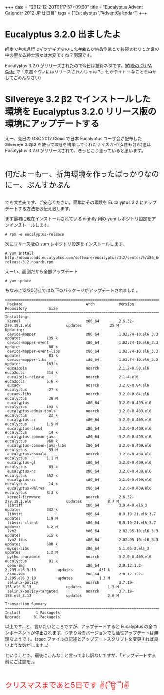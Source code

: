 +++
date = "2012-12-20T01:17:57+09:00"
title = "Eucalyptus Advent Calendar 2012 JP 廿日目"
tags = ["Eucalyptus","AdventCalendar"]
+++

# Eucalyptus 3.2.0 出ましたよ

師走で年末進行でギッチギチなのに忘年会とか納品作業とか挨拶まわりとか世の中の聖なる紳士淑女は大変ですね？羽深です。

Eucalyptus 3.2.0 がリリースされたので今日は技術ネタです。([昨晩の CUPA Cafe](http://www.ustream.tv/channel/cupa-cafe) で「来週ぐらいにはリリースされんじゃね？」とかテキトーなことをぬかしてごめんなさい)

# Silvereye 3.2 β2 でインストールした環境を Eucalyptus 3.2.0 リリース版の環境にアップデートする

えー、先日の OSC 2012.Cloud で日本 Eucalyptus ユーザ会が配布した Silvereye 3.2β2 を使って環境を構築してくれたナイスガイ(女性も含む)達は Eucalyptus 3.2.0 がリリースされて、きっとこう思っていると思います。

<br/><br/><font size="5">何だよーもー、折角環境を作ったばっかりなのにー、ぷんすかぷん</font><br/><br/>

でも大丈夫です、ご安心ください。簡単にその環境を Eucalyptus 3.2 にアップデートする方法をお伝え致します。

まず最初に現在インストールされている nightly 用の yum レポジトリ設定をアンインストールします。
```
# rpm -e eucalyptus-release
```
次にリリース版の yum レポジトリ設定をインストールします。
```
# yum install http://downloads.eucalyptus.com/software/eucalyptus/3.2/centos/6/x86_64/eucalyptus-release-3.2.noarch.rpm
```
えーい、面倒だから全部アップデート
```
# yum update
```
ちなみに12/20時点では以下のパッケージがアップデートされました。
```
================================================================================================================
 Package                             Arch           Version                            Repository          Size
================================================================================================================
Installing:
 kernel                              x86_64         2.6.32-279.19.1.el6                updates             25 M
Updating:
 device-mapper                       x86_64         1.02.74-10.el6_3.3                 updates            135 k
 device-mapper-event                 x86_64         1.02.74-10.el6_3.3                 updates             88 k
 device-mapper-event-libs            x86_64         1.02.74-10.el6_3.3                 updates             83 k
 device-mapper-libs                  x86_64         1.02.74-10.el6_3.3                 updates            163 k
 euca2ools                           noarch         2.1.2-0.58.el6                     euca2ools          314 k
 euca2ools-release                   noarch         2.1-4.el6                          euca2ools          5.6 k
 eucadw                              noarch         3.2.0-0.84.el6                     eucalyptus          27 k
 eucadw-libs                         noarch         3.2.0-0.84.el6                     eucalyptus          30 M
 eucalyptus                          x86_64         3.2.0-0.409.el6                    eucalyptus         193 k
 eucalyptus-admin-tools              noarch         3.2.0-0.409.el6                    eucalyptus          22 k
 eucalyptus-cc                       x86_64         3.2.0-0.409.el6                    eucalyptus         1.5 M
 eucalyptus-cloud                    x86_64         3.2.0-0.409.el6                    eucalyptus          14 k
 eucalyptus-common-java              x86_64         3.2.0-0.409.el6                    eucalyptus         960 k
 eucalyptus-common-java-libs         x86_64         3.2.0-0.409.el6                    eucalyptus          53 M
 eucalyptus-console                  noarch         3.2.0-0.409.el6                    eucalyptus         1.1 M
 eucalyptus-gl                       x86_64         3.2.0-0.409.el6                    eucalyptus          83 k
 eucalyptus-nc                       x86_64         3.2.0-0.409.el6                    eucalyptus         552 k
 eucalyptus-sc                       x86_64         3.2.0-0.409.el6                    eucalyptus          14 k
 eucalyptus-walrus                   x86_64         3.2.0-0.409.el6                    eucalyptus         8.3 k
 kernel-firmware                     noarch         2.6.32-279.19.1.el6                updates            8.7 M
 libtiff                             x86_64         3.9.4-9.el6_3                      updates            342 k
 libvirt                             x86_64         0.9.10-21.el6_3.7                  updates            1.9 M
 libvirt-client                      x86_64         0.9.10-21.el6_3.7                  updates            3.2 M
 lvm2                                x86_64         2.02.95-10.el6_3.3                 updates            615 k
 lvm2-libs                           x86_64         2.02.95-10.el6_3.3                 updates            680 k
 mysql-libs                          x86_64         5.1.66-2.el6_3                     updates            1.2 M
 python-eucadmin                     noarch         3.2.0-0.409.el6                    eucalyptus          91 k
 qemu-img                            x86_64         2:0.12.1.2-2.295.el6_3.10          updates            421 k
 qemu-kvm                            x86_64         2:0.12.1.2-2.295.el6_3.10          updates            1.3 M
 selinux-policy                      noarch         3.7.19-155.el6_3.13                updates            1.3 M
 selinux-policy-targeted             noarch         3.7.19-155.el6_3.13                updates            2.6 M

Transaction Summary
================================================================================================================
Install       1 Package(s)
Upgrade      31 Package(s)
```

以上です…と、言いたいところですが、アップデートすると Eucalyptus の全コンポーネントが停止されます。つまり今のバージョンでも活性アップデートは無理なようです。(spec ファイルの記述とアップデートスクリプトを変更すれば良いような気がします…)

ということで、最後にこんなこと言って申し訳ないですが、「アップデートする前にご注意を」。

<br/><br/><font size="5" color="#ee2222">クリスマスまであと5日です ✌(՞ਊ ՞)✌</font>



